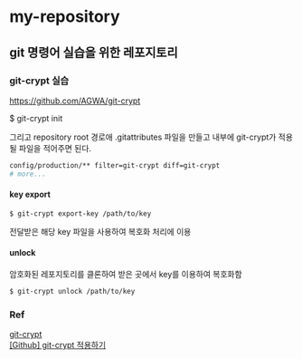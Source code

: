 # my-repository
## git 명령어 실습을 위한 레포지토리

### git-crypt 실습
 https://github.com/AGWA/git-crypt

 $ git-crypt init

 그리고 repository root 경로애 .gitattributes 파일을 만들고 내부에 git-crypt가 적용될 파일을 적어주면 된다.

```sh
config/production/** filter=git-crypt diff=git-crypt
# more...
```

#### key export

```
$ git-crypt export-key /path/to/key
```
전달받은 해당 key 파일을 사용하여 복호화 처리에 이용

#### unlock

암호화된 레포지토리를 클론하여 받은 곳에서 key를 이용하여 복호화함

```sh
$ git-crypt unlock /path/to/key
```


### Ref
[git-crypt](https://joont92.github.io/git/git-crypt/)  
[[Github] git-crypt 적용하기](https://ye-geeee.tistory.com/70)  